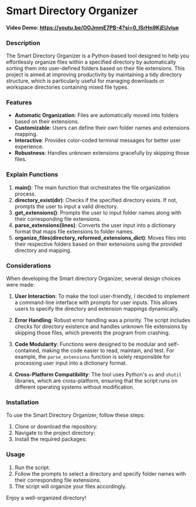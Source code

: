 # Smart Directory Organizer

#### Video Demo: <https://youtu.be/OOJmmE7PB-4?si=0_lSrHn9KjEUviue>

### Description

The Smart Directory Organizer is a Python-based tool designed to help you effortlessly organize files within a specified directory by automatically sorting them into user-defined folders based on their file extensions. This project is aimed at improving productivity by maintaining a tidy directory structure, which is particularly useful for managing downloads or workspace directories containing mixed file types.

### Features

- **Automatic Organization**: Files are automatically moved into folders based on their extensions.
- **Customizable**: Users can define their own folder names and extensions mapping.
- **Interactive**: Provides color-coded terminal messages for better user experience.
- **Robustness**: Handles unknown extensions gracefully by skipping those files.

### Explain Functions

1. **main()**: The main function that orchestrates the file organization process.
2. **directory_exist(dir)**: Checks if the specified directory exists. If not, prompts the user to input a valid directory.
3. **get_extensions()**: Prompts the user to input folder names along with their corresponding file extensions.
4. **parse_extensions(lines)**: Converts the user input into a dictionary format that maps file extensions to folder names.
5. **organize_files(directory, reformed_extensions_dict)**: Moves files into their respective folders based on their extensions using the provided directory and mapping.

### Considerations

When developing the Smart directory Organizer, several design choices were made:

1. **User Interaction**: To make the tool user-friendly, I decided to implement a command-line interface with prompts for user inputs. This allows users to specify the directory and extension mappings dynamically.

2. **Error Handling**: Robust error handling was a priority. The script includes checks for directory existence and handles unknown file extensions by skipping those files, which prevents the program from crashing.

3. **Code Modularity**: Functions were designed to be modular and self-contained, making the code easier to read, maintain, and test. For example, the `parse_extensions` function is solely responsible for processing user input into a dictionary format.

4. **Cross-Platform Compatibility**: The tool uses Python's `os` and `shutil` libraries, which are cross-platform, ensuring that the script runs on different operating systems without modification.

### Installation

To use the Smart Directory Organizer, follow these steps:

1. Clone or download the repository:
2. Navigate to the project directory:
3. Install the required packages:

### Usage

1. Run the script.
2. Follow the prompts to select a directory and specify folder names with their corresponding file extensions.
3. The script will organize your files accordingly.

Enjoy a well-organized directory!
